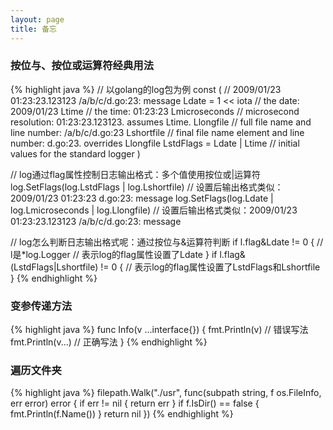 ```yaml
---
layout: page
title: 备忘
---
```


### 按位与、按位或运算符经典用法
{% highlight java %}
// 以golang的log包为例
const (
	//	2009/01/23 01:23:23.123123 /a/b/c/d.go:23: message
	Ldate         = 1 << iota     // the date: 2009/01/23
	Ltime                         // the time: 01:23:23
	Lmicroseconds                 // microsecond resolution: 01:23:23.123123.  assumes Ltime.
	Llongfile                     // full file name and line number: /a/b/c/d.go:23
	Lshortfile                    // final file name element and line number: d.go:23. overrides Llongfile
	LstdFlags     = Ldate | Ltime // initial values for the standard logger
)

// log通过flag属性控制日志输出格式：多个值使用按位或|运算符
log.SetFlags(log.LstdFlags | log.Lshortfile)                // 设置后输出格式类似：2009/01/23 01:23:23 d.go:23: message
log.SetFlags(log.Ldate | log.Lmicroseconds | log.Llongfile) // 设置后输出格式类似：2009/01/23 01:23:23.123123 /a/b/c/d.go:23: message

// log怎么判断日志输出格式呢：通过按位与&运算符判断
if l.flag&Ldate != 0 { // l是*log.Logger
	// 表示log的flag属性设置了Ldate
}
if l.flag&(LstdFlags|Lshortfile) != 0 {
	// 表示log的flag属性设置了LstdFlags和Lshortfile
}
{% endhighlight %}

### 变参传递方法
{% highlight java %}
func Info(v ...interface{}) {
	fmt.Println(v)    // 错误写法
	fmt.Println(v...) // 正确写法
}
{% endhighlight %}

### 遍历文件夹
{% highlight java %}
filepath.Walk("./usr", func(subpath string, f os.FileInfo, err error) error {
	if err != nil {
		return err
	}
	if f.IsDir() == false {
		fmt.Println(f.Name())
	}
	return nil
})
{% endhighlight %}

